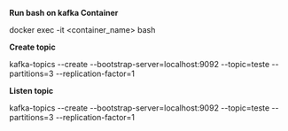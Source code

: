 **Run bash on kafka Container**

docker exec -it <container_name> bash

**Create topic**

kafka-topics --create --bootstrap-server=localhost:9092 --topic=teste --partitions=3 --replication-factor=1

**Listen topic**

kafka-topics --create --bootstrap-server=localhost:9092 --topic=teste --partitions=3 --replication-factor=1
